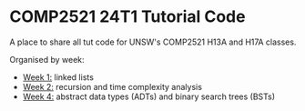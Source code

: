 # COMP2521 24T1 Tutorial Code
A place to share all tut code for UNSW's COMP2521 H13A and H17A classes.

Organised by week:
* [Week 1:](week01) linked lists
* [Week 2:](week02) recursion and time complexity analysis
* [Week 4:](week04) abstract data types (ADTs) and binary search trees (BSTs)

